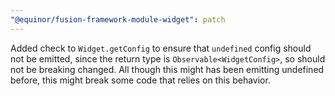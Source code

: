```yaml
---
"@equinor/fusion-framework-module-widget": patch
---
```


Added check to `Widget.getConfig` to ensure that `undefined` config should not be emitted,
since the return type is `Observable<WidgetConfig>`,
so should not be breaking changed.
All though this might has been emitting undefined before, this might break some code that relies on this behavior.
